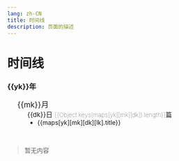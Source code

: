 ```yaml
---
lang: zh-CN  
title: 时间线  
description: 页面的描述
---
```


# 时间线

<div class="archives-body">
    <div class="archives-box overflow-initial" v-if="Object.keys(maps).length!==0">
        <div v-for="yk in Object.keys(maps).sort((a, b) => {
                                return b - a;
                           })" :key="yk">
            <h3 class="year pointer">{{yk}}年</h3>
            <ul class="list-box">
                <li v-for="mk in Object.keys(maps[yk]).sort((a, b) => {
                                return b - a;
                           })" :key="mk">
                    <span class="month pointer">{{mk}}月</span>
                    <ul class="list-box" style="display: block;">
                        <li class="month-li" v-for="dk in  Object.keys(maps[yk][mk]).sort((a, b) => {
                                                                    return b - a;
                                                           })" :key="dk">
                            <span class="day">{{dk}}日 <span class="num">{{Object.keys(maps[yk][mk][dk]).length}}篇</span> </span>
                            <ul class="list-box" style="display: block;">
                                <li class="article-item" v-for="lk in Object.keys(maps[yk][mk][dk])" :key="lk" >
                                    <router-link :to="maps[yk][mk][dk][lk].path.replace('.md','.html')">{{maps[yk][mk][dk][lk].title}}</router-link>
                                </li>
                            </ul>
                        </li>
                    </ul>
                </li>
            </ul>
        </div>
    </div>
    <div v-else>
         <br>
            <blockquote><p>暂无内容</p></blockquote>
         <br>
    </div>
</div>

<script>
    export default {
    name: 'Timeline',
    data() {
        return {
          /*timeline.data.start*/
 maps: {
   "2021": {
      "11": {
         "30": [
            {
               "title": "N: 鉴于仓库 ‘..‘不支持 ‘amd64‘ 体系结构，跳过配置文件 ‘..‘ 的获取。",
               "path": "/backend/raspberrypi/仓库不支持amd64体系结构，跳过配置文件..的获取.md",
               "createTime": "2021-11-30T03:28:11.084Z"
            }
         ]
      },
      "12": {
         "14": [
            {
               "title": "CentOS安装Redis",
               "path": "/backend/redis/CentOS安装Redis.md",
               "createTime": "2021-12-14T10:44:03.408Z"
            }
         ],
         "22": [
            {
               "title": "VuePress增加备案号",
               "path": "/front/vue/VuePress增加备案号.md",
               "createTime": "2021-12-22T11:00:28.110Z"
            }
         ],
         "24": [
            {
               "title": "清除缓存",
               "path": "/front/vue/清除缓存.md",
               "createTime": "2021-12-24T02:19:02.461Z"
            }
         ],
         "07": [
            {
               "title": "CentOS安装HBase",
               "path": "/backend/hbase/CentOS安装HBase.md",
               "createTime": "2021-12-07T12:22:30.896Z"
            }
         ],
         "06": [
            {
               "title": "java输入一个字符串,要求将该字符串中出现的英文字母,按照顺序 进行输出,区分大小写，且大写优先?",
               "path": "/backend/java/java输入一个字符串,要求将该字符串中出现的英文字母,按照顺序进行输出,区分大小写,且大写优先.md",
               "createTime": "2021-12-06T07:31:20.731Z"
            }
         ],
         "01": [
            {
               "title": "发现了以元素process开头的无效内容",
               "path": "/backend/java/发现了以元素process开头的无效内容.md",
               "createTime": "2021-12-01T03:15:26.276Z"
            }
         ],
         "03": [
            {
               "title": "对象数组深克隆",
               "path": "/front/js/对象数组深克隆.md",
               "createTime": "2021-12-03T07:51:14.536Z"
            },
            {
               "title": "日期格式刚刚1分钟前等格式化",
               "path": "/front/js/日期格式刚刚1分钟前等格式化.md",
               "createTime": "2021-12-03T07:57:41.577Z"
            },
            {
               "title": "格式化日期",
               "path": "/front/js/格式化日期.md",
               "createTime": "2021-12-03T08:15:11.056Z"
            },
            {
               "title": "设置JSON对象默认值",
               "path": "/front/js/设置JSON对象默认值.md",
               "createTime": "2021-12-03T08:13:27.785Z"
            }
         ]
      }
   },
   "2022": {
      "02": {
         "22": [
            {
               "title": "Spring单元测试事物不提交问题",
               "path": "/backend/java/Spring单元测试事物不提交问题.md",
               "createTime": "2022-02-22T12:30:09.378Z"
            },
            {
               "title": "通过JdbcTemplate批量更新",
               "path": "/backend/java/通过JdbcTemplate批量更新.md",
               "createTime": "2022-02-22T12:34:26.820Z"
            }
         ],
         "23": [
            {
               "title": "MySQL排序规则引起的索引失效问题",
               "path": "/backend/mysql/MySQL排序规则引起的索引失效问题.md",
               "createTime": "2022-02-23T08:11:17.414Z"
            },
            {
               "title": "fs读取文件,并且替换文件中指定的字符串",
               "path": "/front/vue/fs读取文件,并且替换文件中指定的字符串.md",
               "createTime": "2022-02-23T11:23:38.701Z"
            }
         ],
         "24": [
            {
               "title": "正则表达式取文本中间内容",
               "path": "/front/js/正则表达式取文本中间内容.md",
               "createTime": "2022-02-24T12:08:40.017Z"
            }
         ],
         "26": [
            {
               "title": "查看端口号占用情况",
               "path": "/backend/centos/查看端口号占用情况.md",
               "createTime": "2022-02-25T18:03:08.476Z"
            },
            {
               "title": "查看进程详细信息",
               "path": "/backend/centos/查看进程详细信息.md",
               "createTime": "2022-02-25T18:06:47.217Z"
            },
            {
               "title": "CentOS安装NodeJS",
               "path": "/front/nodejs/CentOS安装NodeJS.md",
               "createTime": "2022-02-25T17:48:20.193Z"
            },
            {
               "title": "UnhandledPromiseRejectionWarning: ReferenceError: queueMicrotask is not defined",
               "path": "/front/nodejs/queueMicrotaskIsNotDefined.md",
               "createTime": "2022-02-25T17:43:59.899Z"
            }
         ],
         "09": [
            {
               "title": "Centos8 yum 阿里源配置的问题",
               "path": "/backend/centos/Centos8Yum阿里源配置的问题.md",
               "createTime": "2022-02-09T03:18:37.938Z"
            },
            {
               "title": "杀死指定名字的所有进程",
               "path": "/backend/centos/杀死指定名字的所有进程.md",
               "createTime": "2022-02-09T04:12:00.043Z"
            },
            {
               "title": "nginx: [emerg] the \"ssl\" parameter requires ngx_http_ssl_module",
               "path": "/backend/nginx/[emerg]the\"ssl\"parameterRequiresNgx_http_ssl_module.md",
               "createTime": "2022-02-09T03:29:54.518Z"
            },
            {
               "title": "nginx: error while loading shared libraries: libssl.so.10",
               "path": "/backend/nginx/error_libsslso.md",
               "createTime": "2022-02-09T03:26:38.812Z"
            }
         ],
         "07": [
            {
               "title": "Spring扫描某个包下带有指定自定义注解的类",
               "path": "/backend/java/Spring扫描某个包下带有指定自定义注解的类.md",
               "createTime": "2022-02-07T05:43:56.303Z"
            }
         ],
         "08": [
            {
               "title": "Vuepress去除Safari浏览器点击h标签时触发的蓝框效果",
               "path": "/front/vue/Vuepress去除Safari浏览器点击h标签时触发的蓝框效果.md",
               "createTime": "2022-02-08T04:04:46.467Z"
            }
         ]
      },
      "01": {
         "20": [
            {
               "title": "Feign @SpringQueryMap注解",
               "path": "/backend/java/Feign@SpringQueryMap注解.md",
               "createTime": "2022-01-20T09:02:40.986Z"
            }
         ],
         "26": [
            {
               "title": "Must use import to load ES Module lodash-es",
               "path": "/front/js/MustUseImportToLoadESModuleLodash-es.md",
               "createTime": "2022-01-26T09:57:56.817Z"
            }
         ],
         "28": [
            {
               "title": "@Pattern注解正则表达式校验逗号分隔字符",
               "path": "/backend/java/@Pattern注解正则表达式校验逗号分隔字符.md",
               "createTime": "2022-01-28T10:48:10.988Z"
            },
            {
               "title": "好用的技巧",
               "path": "/front/vue/好用的技巧.md",
               "createTime": "2022-01-28T10:29:00.065Z"
            }
         ],
         "31": [
            {
               "title": "VuePress2+暗色主题图片置暗方式",
               "path": "/front/vue/VuePress2+暗色主题图片置暗方式.md",
               "createTime": "2022-01-30T17:35:00.330Z"
            },
            {
               "title": "require.context is not a function",
               "path": "/front/vue/requireContextIsNotAfunction.md",
               "createTime": "2022-01-30T18:50:21.272Z"
            }
         ]
      },
      "03": {
         "11": [
            {
               "title": "MyBatis Plus Parameter 'uuid' not found. Available parameters are [ew, param1]",
               "path": "/backend/java/MyBatisBindingExceptionParameterXXXNotFound.md",
               "createTime": "2022-03-11T10:32:54.621Z"
            }
         ],
         "15": [
            {
               "title": "AopContext.currentProxy() Cannot find current proxy",
               "path": "/backend/java/AopContextCurrentProxyCannotFindCurrentProxy.md",
               "createTime": "2022-03-15T07:19:14.299Z"
            }
         ],
         "04": [
            {
               "title": "CompletableFuture常见用法",
               "path": "/backend/java/CompletableFuture常见用法.md",
               "createTime": "2022-03-04T06:27:29.400Z"
            }
         ]
      },
      "04": {
         "26": [
            {
               "title": "${***}字符串表达式替换工具",
               "path": "/backend/java/字符串表达式替换工具.md",
               "createTime": "2022-04-26T13:35:59.968Z"
            }
         ],
         "27": [
            {
               "title": "Illegal group reference: group index is missing",
               "path": "/backend/java/GroupIndexIsMissing.md",
               "createTime": "2022-04-27T02:09:08.865Z"
            },
            {
               "title": "记录MAC简易安装Kuboard过程",
               "path": "/backend/kuboard/记录MAC安装Kuboard过程.md",
               "createTime": "2022-04-27T05:27:06.778Z"
            }
         ],
         "28": [
            {
               "title": "Spring项目中获取当前Request对象工具",
               "path": "/backend/java/RequestContextUtils.md",
               "createTime": "2022-04-28T09:03:59.674Z"
            },
            {
               "title": "根据集合中指定的对象属性去重复",
               "path": "/backend/java/根据集合对象中指定的属性去重复.md",
               "createTime": "2022-04-28T09:18:09.079Z"
            },
            {
               "title": "集合拆分批量数据处理",
               "path": "/backend/java/集合拆分批量数据处理.md",
               "createTime": "2022-04-28T09:25:50.842Z"
            }
         ],
         "29": [
            {
               "title": "JdbcTemplate调用存储过程",
               "path": "/backend/java/JdbcTemplate调用存储过程.md",
               "createTime": "2022-04-29T06:44:51.495Z"
            },
            {
               "title": "CentOS安装Python",
               "path": "/backend/python/CentOS安装Python.md",
               "createTime": "2022-04-29T07:36:03.907Z"
            },
            {
               "title": "Flask接口限流",
               "path": "/backend/python/Flask接口限流.md",
               "createTime": "2022-04-29T13:38:28.337Z"
            },
            {
               "title": "Flask跨域访问",
               "path": "/backend/python/Flask跨域访问.md",
               "createTime": "2022-04-29T08:44:39.849Z"
            },
            {
               "title": "ModuleNotFoundError: No module named flask",
               "path": "/backend/python/NoModuleNamedFlask.md",
               "createTime": "2022-04-29T07:48:12.948Z"
            },
            {
               "title": "Python简单操作Redis",
               "path": "/backend/python/Python简单操作Redis.md",
               "createTime": "2022-04-29T07:18:40.754Z"
            }
         ],
         "30": [
            {
               "title": "nohup后台启动Python脚本print不打印日志问题",
               "path": "/backend/python/nohup后台启动Python脚本print不打印日志.md",
               "createTime": "2022-04-30T11:25:46.194Z"
            }
         ],
         "07": [
            {
               "title": "几行代码带你解读MyBatis框架的Mapper代理模式",
               "path": "/backend/java/几行代码带你解读MyBatis框架的Mapper代理模式.md",
               "createTime": "2022-04-07T13:10:45.998Z"
            },
            {
               "title": "获取系统主题颜色是否为深色模式",
               "path": "/front/js/获取系统主题颜色是否为暗黑模式.md",
               "createTime": "2022-04-07T02:51:45.654Z"
            }
         ]
      },
      "05": {
         "18": [
            {
               "title": "Package subpath ./templates/dev.html is not defined by \"exports\"",
               "path": "/front/nodejs/PackageSubpathTemplatesDevHtmlIsNotDefinedByExports.md",
               "createTime": "2022-05-18T12:05:31.199Z"
            }
         ],
         "20": [
            {
               "title": "记录一次生产OutOfMemoryError",
               "path": "/backend/java/记录一次生产OutOfMemoryError.md",
               "createTime": "2022-05-20T10:17:59.103Z"
            }
         ],
         "21": [
            {
               "title": "Maximum upload size exceeded",
               "path": "/backend/java/MaximumUploadSizeExceeded.md",
               "createTime": "2022-05-21T14:55:15.985Z"
            },
            {
               "title": "var()函数",
               "path": "/front/css/var()函数.md",
               "createTime": "2022-05-21T15:19:12.860Z"
            }
         ],
         "22": [
            {
               "title": "Nginx开启Gzip压缩",
               "path": "/backend/nginx/Nginx开启Gzip压缩.md",
               "createTime": "2022-05-22T05:46:32.594Z"
            },
            {
               "title": "好看的加载动画CSS样式",
               "path": "/front/css/好看的加载动画CSS样式.md",
               "createTime": "2022-05-21T17:48:08.964Z"
            }
         ],
         "24": [
            {
               "title": "修改Gitalk代理地址，解决无法登录问题",
               "path": "/front/js/修改Gitalk代理地址解决无法登录问题.md",
               "createTime": "2022-05-24T08:17:56.939Z"
            }
         ],
         "25": [
            {
               "title": "使用LED矩阵玩贪吃蛇小游戏",
               "path": "/backend/raspberrypi/使用LED矩阵玩贪吃蛇小游戏.md",
               "createTime": "2022-05-25T13:37:39.428Z"
            },
            {
               "title": "启用树莓派的SPI接口",
               "path": "/backend/raspberrypi/启用树莓派的SPI接口.md",
               "createTime": "2022-05-25T09:32:33.552Z"
            },
            {
               "title": "打开树莓派的IIC功能",
               "path": "/backend/raspberrypi/打开树莓派的IIC功能.md",
               "createTime": "2022-05-25T10:53:41.824Z"
            },
            {
               "title": "树莓派通过16路PCA9685模块驱动舵机",
               "path": "/backend/raspberrypi/树莓派通过16路PCA9685模块驱动舵机.md",
               "createTime": "2022-05-25T09:44:29.662Z"
            },
            {
               "title": "树莓派通过MCP3008芯片驱动控制摇杆",
               "path": "/backend/raspberrypi/树莓派通过MCP3008芯片驱动控制摇杆.md",
               "createTime": "2022-05-25T06:18:44.280Z"
            }
         ],
         "28": [
            {
               "title": "通过MAX7219模块驱动矩阵屏",
               "path": "/backend/raspberrypi/通过MAX7219模块驱动矩阵屏.md",
               "createTime": "2022-05-28T12:10:55.048Z"
            }
         ],
         "29": [
            {
               "title": "CSS resize属性",
               "path": "/front/css/resize属性.md",
               "createTime": "2022-05-29T10:45:13.274Z"
            }
         ],
         "31": [
            {
               "title": "SpringCloud@HystrixCommand进行熔断降级",
               "path": "/backend/java/SpringCloud@HystrixCommand.md",
               "createTime": "2022-05-31T07:03:11.943Z"
            }
         ],
         "01": [
            {
               "title": "Seata快速上手Demo",
               "path": "/backend/java/Seata快速上手Demo.md",
               "createTime": "2022-04-30T17:33:34.057Z"
            },
            {
               "title": "SQLSyntaxErrorException: Table seata-demo.undo_log doesnt exist",
               "path": "/backend/java/TableUndo_logDoesntExist.md",
               "createTime": "2022-04-30T19:18:58.194Z"
            },
            {
               "title": "Nginx限制指定的接口地址访问",
               "path": "/backend/nginx/Nginx限制指定的接口地址访问.md",
               "createTime": "2022-04-30T16:41:02.404Z"
            }
         ],
         "07": [
            {
               "title": "表单校验工具，手动校验类中注解",
               "path": "/backend/java/ValidationUtils.md",
               "createTime": "2022-05-07T09:15:05.803Z"
            },
            {
               "title": "多条数据只更新最新的一条",
               "path": "/backend/mysql/多条数据只更新最新的一条.md",
               "createTime": "2022-05-07T09:51:11.408Z"
            }
         ],
         "02": [
            {
               "title": "Java架构师成长之路-代码优化方案",
               "path": "/backend/java/架构师成长之路.md",
               "createTime": "2022-05-02T06:41:30.306Z"
            }
         ],
         "06": [
            {
               "title": "用Java检查SQL语法是否有误",
               "path": "/backend/java/用Java检查SQL语法是否有误.md",
               "createTime": "2022-05-06T09:53:37.378Z"
            }
         ],
         "05": [
            {
               "title": "关闭端口号下所有进程工具",
               "path": "/backend/python/kill_port.md",
               "createTime": "2022-05-05T15:02:48.152Z"
            }
         ]
      }
   }
} 
/*timeline.data.end*/
        }
      }
    }
</script>

<style scoped>
.archives-box .num {
    font-size: 14px;
    font-weight: 100;
}
.archives-box .month{
    -webkit-font-smoothing: antialiased;
    -moz-osx-font-smoothing: grayscale;
    font-size: 1.25em;
}
.archives-box .day{
    font-size: 15px;
}
.archives-box ul li {
    list-style-type: none;
}
.archives-box ul .article-item {
    list-style-type: disc;
}
.archives-box .list-box{
     padding-left: 23px;
}
</style>

<AdsbyGoogle slot="7889564278" layout="in-article"/>

<Comment></Comment>
